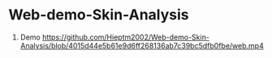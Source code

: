 # Web-demo-Skin-Analysis

1. Demo
https://github.com/Hieptm2002/Web-demo-Skin-Analysis/blob/4015d44e5b61e9d6ff268136ab7c39bc5dfb0fbe/web.mp4
